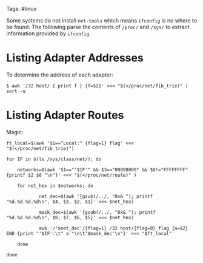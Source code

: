 Tags: #linux 

Some systems do not install `net-tools` which means `ifconfig` is no where to be found.  The following parse the contents of `/proc/` and `/sys/` to extract information provided by `ifconfig`.

# Listing Adapter Addresses
To determine the address of each adapter:
```shell
$ awk '/32 host/ { print f } {f=$2}' <<< "$(</proc/net/fib_trie)" | sort -u
```

# Listing Adapter Routes
Magic:
```shell
ft_local=$(awk '$1=="Local:" {flag=1} flag' <<< "$(</proc/net/fib_trie)")

for IF in $(ls /sys/class/net/); do

    networks=$(awk '$1=="'$IF'" && $3=="00000000" && $8!="FFFFFFFF" {printf $2 $8 "\n"}' <<< "$(</proc/net/route)" )

    for net_hex in $networks; do

            net_dec=$(awk '{gsub(/../, "0x& "); printf "%d.%d.%d.%d\n", $4, $3, $2, $1}' <<< $net_hex)

            mask_dec=$(awk '{gsub(/../, "0x& "); printf "%d.%d.%d.%d\n", $8, $7, $6, $5}' <<< $net_hex)

            awk '/'$net_dec'/{flag=1} /32 host/{flag=0} flag {a=$2} END {print "'$IF':\t" a "\n\t'$mask_dec'\n"}' <<< "$ft_local"

    done

done
```